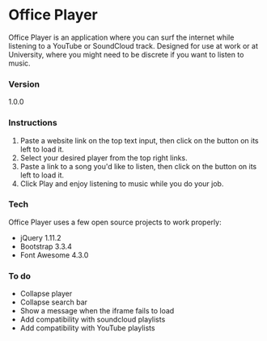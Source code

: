 # Office Player

Office Player is an application where you can surf the internet while listening to a YouTube or SoundCloud track. Designed for use at work or at University, where you might need to be discrete if you want to listen to music.

### Version
1.0.0

### Instructions

 1. Paste a website link on the top text input, then click on the button on its left to load it.
 2. Select your desired player from the top right links.
 3. Paste a link to a song you'd like to listen, then click on the button on its left to load it.
 4. Click Play and enjoy listening to music while you do your job.

### Tech

Office Player uses a few open source projects to work properly:

* jQuery 1.11.2
* Bootstrap 3.3.4
* Font Awesome 4.3.0

### To do

 - Collapse player
 - Collapse search bar
 - Show a message when the iframe fails to load
 - Add compatibility with soundcloud playlists
 - Add compatibility with YouTube playlists